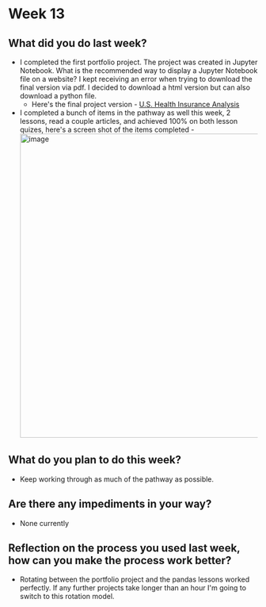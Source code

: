 # Week 13

## What did you do last week?
- I completed the first portfolio project. The project was created in Jupyter Notebook. What is the recommended way to display a Jupyter Notebook file on a website? I kept receiving an error when trying to download the final version via pdf. I decided to download a html version but can also download a python file.
  - Here's the final project version - [U.S. Health Insurance Analysis](https://dleenheer.github.io/us-medical-insurance-costs-starter.html)
- I completed a bunch of items in the pathway as well this week, 2 lessons, read a couple articles, and achieved 100% on both lesson quizes, here's a screen shot of the items completed - <img width="613" alt="image" src="https://github.com/user-attachments/assets/b3cf7024-38cf-4ceb-bf41-a4cb6585c645">

## What do you plan to do this week?
- Keep working through as much of the pathway as possible.

## Are there any impediments in your way?
- None currently

## Reflection on the process you used last week, how can you make the process work better?
- Rotating between the portfolio project and the pandas lessons worked perfectly. If any further projects take longer than an hour I'm going to switch to this rotation model.
